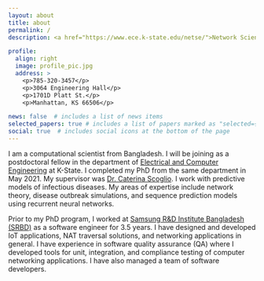```yaml
---
layout: about
title: about
permalink: /
description: <a href="https://www.ece.k-state.edu/netse/">Network Science and Engineering Group</a> - <a href="https://www.k-state.edu/">Kansas State University</a>

profile:
  align: right
  image: profile_pic.jpg
  address: >
    <p>785-320-3457</p>
    <p>3064 Engineering Hall</p>
    <p>1701D Platt St.</p>
    <p>Manhattan, KS 66506</p>

news: false  # includes a list of news items
selected_papers: true # includes a list of papers marked as "selected={true}"
social: true  # includes social icons at the bottom of the page
---
```


I am a computational scientist from Bangladesh. I will be joining as a postdoctoral fellow in the department of [Electrical and Computer Engineering](https://www.ece.k-state.edu/) at K-State. I completed my PhD from the same department in May 2021. My supervisor was [Dr. Caterina Scoglio](http://www.ece.k-state.edu//people/faculty/scoglio/index.html). I work with predictive models of infectious diseases. My areas of expertise include network theory, disease outbreak simulations, and sequence prediction models using recurrent neural networks.

Prior to my PhD program, I worked at [Samsung R&D Institute Bangladesh (SRBD)](https://research.samsung.com/srbd) as a software engineer for 3.5 years. I have designed and developed IoT applications, NAT traversal solutions, and networking applications in general. I have experience in software quality assurance (QA) where I developed tools for unit, integration, and compliance testing of computer networking applications. I have also managed a team of software developers.

<!-- Link to your social media connections, too. This theme is set up to use [Font Awesome icons](http://fortawesome.github.io/Font-Awesome/){:target="\_blank"} and [Academicons](https://jpswalsh.github.io/academicons/){:target="\_blank"}, like the ones below. Add your Facebook, Twitter, LinkedIn, Google Scholar, or just disable all of them. -->
